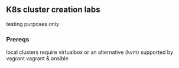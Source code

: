 ## K8s cluster creation labs
testing purposes only

### Prereqs

local clusters require virtualbox or an alternative (kvm) supported by vagrant
vagrant & ansible



